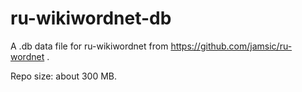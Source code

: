 # ru-wikiwordnet-db

A .db data file for ru-wikiwordnet from https://github.com/jamsic/ru-wordnet .

Repo size: about 300 MB.
